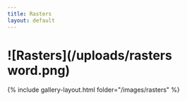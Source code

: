 ```yaml
---
title: Rasters
layout: default
---
```


# ![Rasters](/uploads/rasters word.png)

{% include gallery-layout.html folder="/images/rasters" %}
